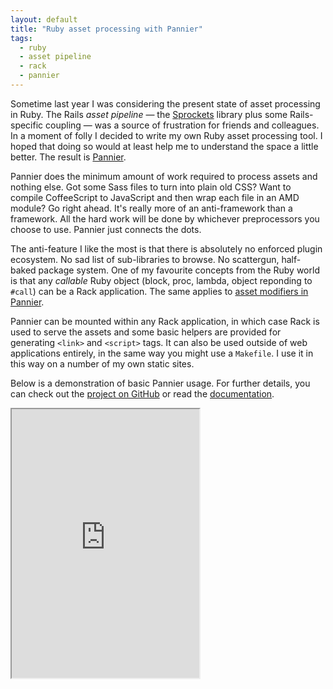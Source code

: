 ```yaml
---
layout: default
title: "Ruby asset processing with Pannier"
tags:
  - ruby
  - asset pipeline
  - rack
  - pannier
---
```


Sometime last year I was considering the present state of asset processing in
Ruby. The Rails *asset pipeline* &#8212; the [Sprockets][sprockets] library plus
some Rails-specific coupling &#8212; was a source of frustration for friends and
colleagues. In a moment of folly I decided to write my own Ruby asset processing
tool. I hoped that doing so would at least help me to understand the space a
little better. The result is [Pannier][pannier].

Pannier does the minimum amount of work required
to process assets and nothing else. Got some Sass files to turn into
plain old CSS? Want to compile CoffeeScript to JavaScript and then wrap each
file in an AMD module? Go right ahead. It's really more of an anti-framework
than a framework. All the hard work will be done by whichever preprocessors
you choose to use. Pannier just connects the dots.

The anti-feature I like the most is that there is absolutely no enforced plugin
ecosystem. No sad list of sub-libraries to browse. No scattergun, half-baked
package system. One of my favourite concepts from the Ruby world is that any
*callable* Ruby object (block, proc, lambda, object reponding to `#call`) can
be a Rack application. The same applies to [asset modifiers in Pannier][mod].

Pannier can be mounted within any Rack application, in which case Rack is used
to serve the assets and some basic helpers are provided for generating `<link>`
and `<script>` tags. It can also be used outside of web applications entirely,
in the same way you might use a `Makefile`. I use it in this way on a number of
my own static sites.

Below is a demonstration of basic Pannier usage. For further details, you can
check out the [project on GitHub][readme] or read the [documentation][features].

<iframe class="showterm" src="http://showterm.io/d83aa12e9f5eade929b71" height="430"></iframe>

[sprockets]: https://github.com/sstephenson/sprockets
[pannier]: https://github.com/joecorcoran/pannier
[mod]: https://www.relishapp.com/joecorcoran/pannier/docs/asset-modification
[readme]: https://github.com/joecorcoran/pannier#readme
[features]: https://www.relishapp.com/joecorcoran/pannier/docs
